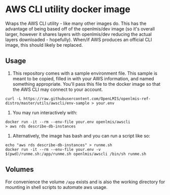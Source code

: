 # AWS CLI utility docker image

Wraps the AWS CLI utility - like many other images do.  This has the advantage of being based
off of the openlmis/dev image (so it's overall larger, however it shares layers with openlmis/dev
reducing the actual layers downloaded - hopefully).  When/if AWS produces an official CLI image,
this should likely be replaced.

## Usage

1. This repository comes with a sample environment file.  This sample is meant to be copied, filled
  in with your AWS information, and named something appropriate.  You'll pass this file to the
  docker image so that the AWS CLI may connect to your account.
  ```
  curl -L https://raw.githubusercontent.com/OpenLMIS/openlmis-ref-distro/master/utils/awscli/env-sample > your.env
  ```

1. You may run interactively with:
  ```
  docker run -it --rm --env-file your.env openlmis/awscli
  > aws rds describe-db-instances
  ```

1. Alternatively, the image has bash and you can run a script like so:
  ```
  echo "aws rds describe-db-instances" > runme.sh
  docker run -it --rm --env-file your.env -v $(pwd)/runme.sh:/app/runme.sh openlmis/awscli /bin/sh runme.sh
  ```

## Volumes

For convenience the volume `/app` exists and is also the working directory for mounting in shell
scripts to automate aws usage.
